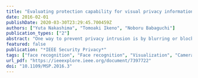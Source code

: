 ```yaml
---
title: "Evaluating protection capability for visual privacy information"
date: 2016-02-01
publishDate: 2020-03-30T23:29:45.700459Z
authors: ["Yuta Nakashima", "Tomoaki Ikeno", "Noboru Babaguchi"]
publication_types: ["2"]
abstract: "One way to prevent privacy intrusion is by blurring or blocking out facial images using image processing. However, this technique's effectiveness depends on viewers' familiarity with the subjects as well as on the subjects' conspicuousness."
featured: false
publication: "*IEEE Security Privacy*"
tags: ["face recognition", "Face recognition", "Visualization", "Cameras", "Computer vision", "data protection", "evaluation", "facial images", "image processing", "Image processing", "person conspicuousness", "privacy", "Privacy", "privacy intrusion prevention", "privacy protection", "protection capability evaluation", "Surveillance", "viewer familiarity", "visual privacy information"]
url_pdf: "https://ieeexplore.ieee.org/document/7397722"
doi: "10.1109/MSP.2016.3"
---
```


